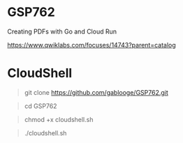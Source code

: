 # GSP762

Creating PDFs with Go and Cloud Run

https://www.qwiklabs.com/focuses/14743?parent=catalog

# CloudShell
> git clone https://github.com/gablooge/GSP762.git

> cd GSP762

> chmod +x cloudshell.sh

> ./cloudshell.sh 

